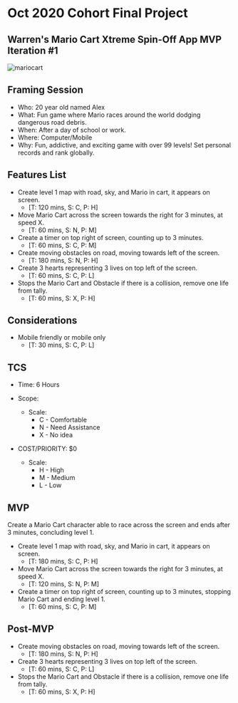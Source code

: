 #  Oct 2020 Cohort Final Project

## Warren's Mario Cart Xtreme Spin-Off App MVP Iteration #1

![mariocart](https://user-images.githubusercontent.com/8570718/126553363-c4483599-2283-4341-aabc-db5e83142cd7.jpeg)

## Framing Session
- Who: 20 year old named Alex
- What: Fun game where Mario races around the world dodging dangerous road debris.
- When: After a day of school or work.
- Where: Computer/Mobile
- Why: Fun, addictive, and exciting game with over 99 levels! Set personal records and rank globally.

## Features List

- Create level 1 map with road, sky, and Mario in cart, it appears on screen.
    - [T: 120 mins, S: C, P: H]
- Move Mario Cart across the screen towards the right for 3 minutes, at speed X.
    - [T: 60 mins, S: N, P: M]
- Create a timer on top right of screen, counting up to 3 minutes.
    - [T: 60 mins, S: C, P: M]
- Create moving obstacles on road, moving towards left of the screen.
    - [T: 180 mins, S: N, P: H]
- Create 3 hearts representing 3 lives on top left of the screen.
    - [T: 60 mins, S: C, P: L]
- Stops the Mario Cart and Obstacle if there is a collision, remove one life from tally.
    - [T: 60 mins, S: X, P: H]

## Considerations

- Mobile friendly or mobile only
    - [T: 30 mins, S: C, P: L]

## TCS

- Time: 6 Hours

- Scope: 
    - Scale: 
        - C - Comfortable
        - N - Need Assistance
        - X - No idea


- COST/PRIORITY: $0 
  - Scale: 
    - H - High
    - M - Medium
    - L - Low

## MVP

Create a Mario Cart character able to race across the screen and ends after 3 minutes, concluding level 1. 

- Create level 1 map with road, sky, and Mario in cart, it appears on screen.
    - [T: 180 mins, S: C, P: H]
- Move Mario Cart across the screen towards the right for 3 minutes, at speed X.
    - [T: 120 mins, S: N, P: M]
- Create a timer on top right of screen, counting up to 3 minutes, stopping Mario Cart and ending level 1.
    - [T: 60 mins, S: C, P: M]

## Post-MVP

- Create moving obstacles on road, moving towards left of the screen.
    - [T: 180 mins, S: N, P: H]
- Create 3 hearts representing 3 lives on top left of the screen.
    - [T: 60 mins, S: C, P: L]
- Stops the Mario Cart and Obstacle if there is a collision, remove one life from tally.
    - [T: 60 mins, S: X, P: H]
